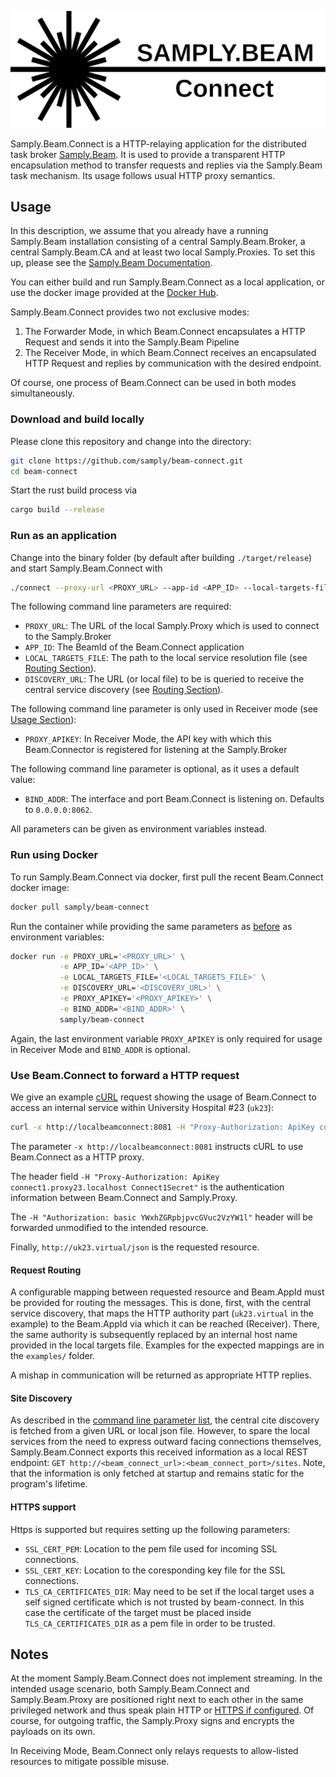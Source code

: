 ![Logo](./doc/Logo.svg) <!-- TODO: New Logo -->

Samply.Beam.Connect is a HTTP-relaying application for the distributed task broker [Samply.Beam](https://github.com/samply/beam). It is used to provide a transparent HTTP encapsulation method to transfer requests and replies via the Samply.Beam task mechanism. Its usage follows usual HTTP proxy semantics.

## Usage
In this description, we assume that you already have a running Samply.Beam installation consisting of a central Samply.Beam.Broker, a central Samply.Beam.CA and at least two local Samply.Proxies. To set this up, please see the [Samply.Beam Documentation](https://github.com/samply/beam/blob/main/README.md).

You can either build and run Samply.Beam.Connect as a local application, or use the docker image provided at the [Docker Hub](https://hub.docker.com/r/samply/beam-connect).

Samply.Beam.Connect provides two not exclusive modes:
 1. The Forwarder Mode, in which Beam.Connect encapsulates a HTTP Request and sends it into the Samply.Beam Pipeline
 2. The Receiver Mode, in which Beam.Connect receives an encapsulated HTTP Request and replies by communication with the desired endpoint.

Of course, one process of Beam.Connect can be used in both modes simultaneously.

### Download and build locally
Please clone this repository and change into the directory:
```bash
git clone https://github.com/samply/beam-connect.git
cd beam-connect
```
Start the rust build process via
```bash
cargo build --release
```

### Run as an application
Change into the binary folder (by default after building `./target/release`) and start
Samply.Beam.Connect with
```bash
./connect --proxy-url <PROXY_URL> --app-id <APP_ID> --local-targets-file <LOCAL_TARGETS_FILE> --discovery-url <DISCOVERY_URL> (--proxy-apikey <PROXY_APIKEY>) (--bind-addr 0.0.0.0:8062)
```
The following command line parameters are required:
 * `PROXY_URL`: The URL of the local Samply.Proxy which is used to connect to the Samply.Broker
 * `APP_ID`: The BeamId of the Beam.Connect application 
 * `LOCAL_TARGETS_FILE`: The path to the local service resolution file (see [Routing Section](#Request-Routing)).
 * `DISCOVERY_URL`: The URL (or local file) to be is queried to receive the central service discovery (see [Routing Section](#Request-Routing)).
 
The following command line parameter is only used in Receiver mode (see [Usage Section](#usage)):
 * `PROXY_APIKEY`: In Receiver Mode, the API key with which this Beam.Connector is registered for listening at the Samply.Broker
 
The following command line parameter is optional, as it uses a default value:
 * `BIND_ADDR`: The interface and port Beam.Connect is listening on. Defaults to `0.0.0.0:8062`.

All parameters can be given as environment variables instead.

### Run using Docker
To run Samply.Beam.Connect via docker, first pull the recent Beam.Connect docker image:
```bash
docker pull samply/beam-connect
```

Run the container while providing the same parameters as [before](#run-as-an-application) as environment variables:
```bash
docker run -e PROXY_URL='<PROXY_URL>' \
           -e APP_ID='<APP_ID>' \
           -e LOCAL_TARGETS_FILE='<LOCAL_TARGETS_FILE>' \
           -e DISCOVERY_URL='<DISCOVERY_URL>' \
           -e PROXY_APIKEY='<PROXY_APIKEY>' \
           -e BIND_ADDR='<BIND_ADDR>' \
           samply/beam-connect
```
Again, the last environment variable `PROXY_APIKEY` is only required for usage in Receiver Mode and `BIND_ADDR` is optional.

### Use Beam.Connect to forward a HTTP request
We give an example [cURL](https://curl.se/) request showing the usage of Beam.Connect to access an internal service within University Hospital #23 (`uk23`):
```bash
curl -x http://localbeamconnect:8081 -H "Proxy-Authorization: ApiKey connect1.proxy23.localhost Connect1Secret" -H "Authorization: basic YWxhZGRpbjpvcGVuc2VzYW1l" http://uk23.virtual/json
```

The parameter `-x http://localbeamconnect:8081` instructs cURL to use Beam.Connect as a HTTP proxy.

The header field `-H "Proxy-Authorization: ApiKey connect1.proxy23.localhost Connect1Secret"` is the authentication information
between Beam.Connect and Samply.Proxy.

The `-H "Authorization: basic YWxhZGRpbjpvcGVuc2VzYW1l"` header will be forwarded unmodified to the intended
resource.

Finally, `http://uk23.virtual/json` is the requested resource.

#### Request Routing
A configurable mapping between requested resource and Beam.AppId must be provided for routing the messages. This is done, first, with the central service discovery, that maps the HTTP authority part (`uk23.virtual` in the example) to the Beam.AppId via which it can be reached (Receiver). There, the same authority is subsequently replaced by an internal host name provided in the local targets file. Examples for the expected mappings are in the `examples/` folder.

A mishap in communication will be returned as appropriate HTTP replies.

#### Site Discovery

As described in the [command line parameter list](#run-as-an-application), the central cite discovery is fetched from a given URL or local json file. However, to spare the local services from the need to express outward facing connections themselves, Samply.Beam.Connect exports this received information as a local REST endpoint: `GET http://<beam_connect_url>:<beam_connect_port>/sites`. Note, that the information is only fetched at startup and remains static for the program's lifetime.

#### HTTPS support

Https is supported but requires setting up the following parameters:
* `SSL_CERT_PEM`: Location to the pem file used for incoming SSL connections.
* `SSL_CERT_KEY`: Location to the coresponding key file for the SSL connections.
* `TLS_CA_CERTIFICATES_DIR`: May need to be set if the local target uses a self signed certificate which is not trusted by beam-connect. In this case the certificate of the target must be placed inside `TLS_CA_CERTIFICATES_DIR` as a pem file in order to be trusted.

## Notes
At the moment Samply.Beam.Connect does not implement streaming. In the intended usage scenario, both Samply.Beam.Connect and Samply.Beam.Proxy are positioned right next to each other in the same privileged network and thus speak plain HTTP or [HTTPS if configured](#https). Of course, for outgoing traffic, the Samply.Proxy signs and encrypts the payloads on its own.

In Receiving Mode, Beam.Connect only relays requests to allow-listed resources to mitigate possible misuse.
